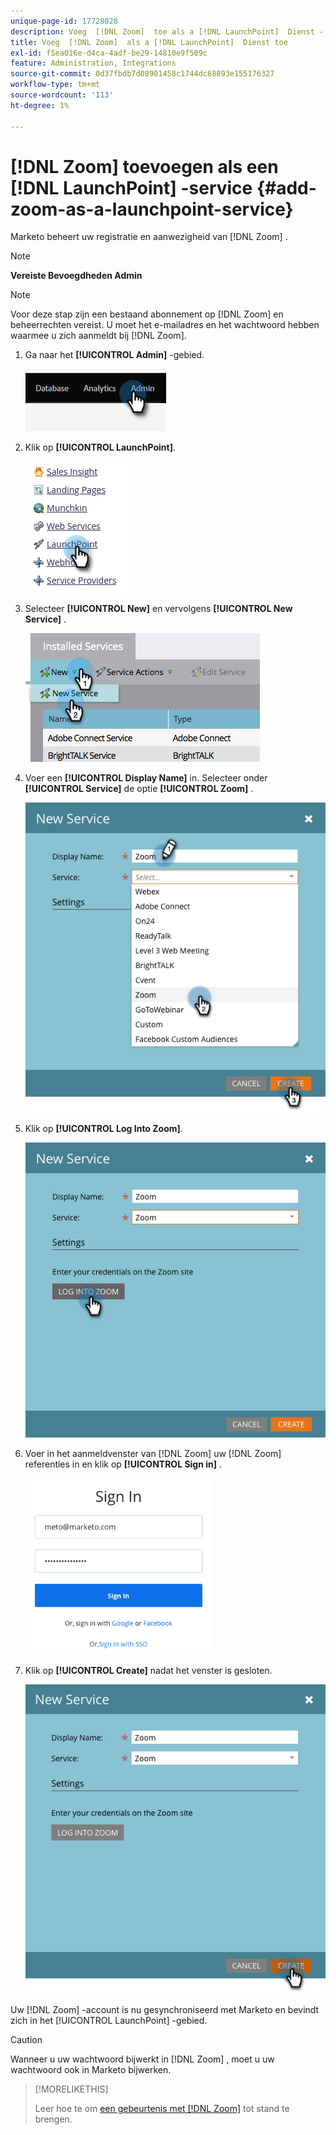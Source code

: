 ```yaml
---
unique-page-id: 17728028
description: Voeg  [!DNL Zoom]  toe als a [!DNL LaunchPoint]  Dienst - de Documentatie van Marketo - de Documentatie van het Product
title: Voeg  [!DNL Zoom]  als a [!DNL LaunchPoint]  Dienst toe
exl-id: f5ea016e-d4ca-4adf-be29-14810e9f509c
feature: Administration, Integrations
source-git-commit: 0d37fbdb7d08901458c1744dc68893e155176327
workflow-type: tm+mt
source-wordcount: '113'
ht-degree: 1%

---
```


# [!DNL Zoom] toevoegen als een [!DNL LaunchPoint] -service {#add-zoom-as-a-launchpoint-service}

Marketo beheert uw registratie en aanwezigheid van [!DNL Zoom] .

>[!NOTE]
>
>**Vereiste Bevoegdheden Admin**

>[!NOTE]
>
>Voor deze stap zijn een bestaand abonnement op [!DNL Zoom] en beheerrechten vereist. U moet het e-mailadres en het wachtwoord hebben waarmee u zich aanmeldt bij [!DNL Zoom].

1. Ga naar het **[!UICONTROL Admin]** -gebied.

   ![](assets/add-zoom-as-a-launchpoint-service-1.png)

1. Klik op **[!UICONTROL LaunchPoint]**.

   ![](assets/add-zoom-as-a-launchpoint-service-2.png)

1. Selecteer **[!UICONTROL New]** en vervolgens **[!UICONTROL New Service]** .

   ![](assets/add-zoom-as-a-launchpoint-service-3.png)

1. Voer een **[!UICONTROL Display Name]** in. Selecteer onder **[!UICONTROL Service]** de optie **[!UICONTROL Zoom]** .

   ![](assets/add-zoom-as-a-launchpoint-service-4.png)

1. Klik op **[!UICONTROL Log Into Zoom]**.

   ![](assets/add-zoom-as-a-launchpoint-service-5.png)

1. Voer in het aanmeldvenster van [!DNL Zoom] uw [!DNL Zoom] referenties in en klik op **[!UICONTROL Sign in]** .

   ![](assets/add-zoom-as-a-launchpoint-service-6.png)

1. Klik op **[!UICONTROL Create]** nadat het venster is gesloten.

   ![](assets/add-zoom-as-a-launchpoint-service-7.png)

Uw [!DNL Zoom] -account is nu gesynchroniseerd met Marketo en bevindt zich in het [!UICONTROL LaunchPoint] -gebied.

>[!CAUTION]
>
>Wanneer u uw wachtwoord bijwerkt in [!DNL Zoom] , moet u uw wachtwoord ook in Marketo bijwerken.

>[!MORELIKETHIS]
>
>Leer hoe te om [ een gebeurtenis met  [!DNL Zoom]](/help/marketo/product-docs/demand-generation/events/create-an-event/create-an-event-with-zoom.md) tot stand te brengen.
